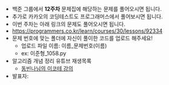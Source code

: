 - 백준 그룹에서 **12주차** 문제집에 해당하는 문제를 풀어오시면 됩니다.
- 추가로 카카오의 코딩테스트도 프로그래머스에서 풀어보시면 됩니다.
- 이번 주차는 아래 링크의 문제도 풀어오시면 됩니다.
-  https://programmers.co.kr/learn/courses/30/lessons/92334
- 문제 번호에 맞는 폴더에 자신이 풀이한 코드를 업로드 해주세요! 
  - 업로드 파일 이름: 이름_문제번호(이름)
  - ex: 이준형_1058.py
- 알고리즘 개념 정리 유튜브 재생목록
  - [동빈나님의 이코테 강의](https://youtu.be/m-9pAwq1o3w) 
- 발표자: 
